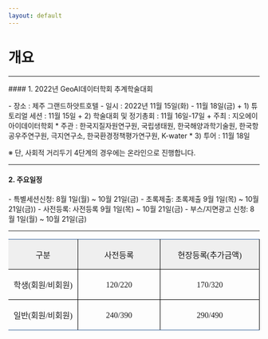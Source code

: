 ```yaml
---
layout: default
---
```

# 개요
---
<p></p>
#### 1. 2022년 GeoAI데이터학회 추계학술대회

<p></p>
- 장소 : 제주 그랜드하얏트호텔
- 일시 : 2022년 11월 15일(화) - 11월 18일(금)
+ 1) 튜토리얼 세션 : 11월 15일
+ 2) 학술대회 및 정기총회 : 11월 16일-17일
  + 주최 : 지오에이아이데이터학회
  * 주관 : 한국지질자원연구원, 국립생태원, 한국해양과학기술원, 한국항공우주연구원, 극지연구소, 한국환경정책평가연구원, K-water
* 3) 투어 : 11월 18일

※ 단, 사회적 거리두기 4단계의 경우에는 온라인으로 진행합니다.
<p></p>

---

<p></p>

#### 2. 주요일정

<p></p>
- 특별세션신청: 8월 1일(월) ~ 10월 21일(금)
- 초록제출: 초록제출 9월 1일(목) ~ 10월 21일(금)) 
- 사전등록: 사전등록  9월 1일(목) ~ 10월 21일(금)
- 부스/지면광고 신청:  8월 1일(월) ~ 10월 21일(금)

---

<p></p>

<table cellspacing="0" cellpadding="0" style="border-collapse: collapse; border: 0px none; table-layout: fixed;">
<tbody><tr>
	<td valign="middle" bgcolor="#efefef" style="overflow: hidden; width: 137px; height: 21px; border-width: 1.134pt 0.8pt 0.8pt; border-style: solid solid solid none; border-color: rgb(49, 95, 151) rgb(0, 0, 0) rgb(0, 0, 0); padding: 1.4pt 5.1pt;">
	<p class="HStyle0" style="text-align: center; border-width: 0px;"><span style="position: relative; font-family: 휴먼고딕; border-width: 0px;">구분</span><span class="hnc_page_break" style="word-spacing: -0.5em; border-width: 0px;">&nbsp;</span></p>
	</td>
	<td valign="middle" bgcolor="#efefef" style="overflow: hidden; width: 161px; height: 21px; border-width: 1.134pt 0.8pt 0.8pt; border-style: solid; border-color: rgb(49, 95, 151) rgb(0, 0, 0) rgb(0, 0, 0); padding: 1.4pt 5.1pt;">
	<p class="HStyle0" style="text-align: center; border-width: 0px;"><span style="position: relative; font-family: 휴먼고딕; border-width: 0px;">사전등록</span><span class="hnc_page_break" style="word-spacing: -0.5em; border-width: 0px;">&nbsp;</span></p>
	</td>
	<td valign="middle" bgcolor="#efefef" style="overflow: hidden; width: 199px; height: 21px; border-width: 1.134pt 0.8pt 0.8pt; border-style: solid; border-color: rgb(49, 95, 151) rgb(0, 0, 0) rgb(0, 0, 0); padding: 1.4pt 5.1pt;">
	<p class="HStyle0" style="text-align: center; border-width: 0px;"><span style="position: relative; font-family: 휴먼고딕; border-width: 0px;">현장등록(추가금액)</span><span class="hnc_page_break" style="word-spacing: -0.5em; border-width: 0px;">&nbsp;</span></p>
	</td>
</tr>
<tr>
	<td valign="middle" style="overflow: hidden; width: 137px; height: 20px; border-width: 0.8pt; border-style: solid solid solid none; border-color: rgb(0, 0, 0); padding: 1.4pt 5.1pt;">
	<p class="HStyle0" style="text-align: center; border-width: 0px;"><span style="position: relative; font-family: 휴먼고딕; border-width: 0px;">학생(회원/비회원)</span><span class="hnc_page_break" style="word-spacing: -0.5em; border-width: 0px;">&nbsp;</span></p>
	</td>
	<td valign="middle" style="overflow: hidden; width: 161px; height: 20px; border: 0.8pt solid rgb(0, 0, 0); padding: 1.4pt 5.1pt;">
	<p class="HStyle0" style="text-align: center; border-width: 0px;"><span style="position: relative; font-family: 휴먼고딕; border-width: 0px;">120/220</span><span class="hnc_page_break" style="word-spacing: -0.5em; border-width: 0px;">&nbsp;</span></p>
	</td>
	<td valign="middle" style="overflow: hidden; width: 199px; height: 20px; border: 0.8pt solid rgb(0, 0, 0); padding: 1.4pt 5.1pt;">
	<p class="HStyle0" style="text-align: center; border-width: 0px;"><span style="position: relative; font-family: 휴먼고딕; border-width: 0px;">170/320</span><span class="hnc_page_break" style="word-spacing: -0.5em; border-width: 0px;">&nbsp;</span></p>
	</td>
</tr>
<tr>
	<td valign="middle" style="overflow: hidden; width: 137px; height: 20px; border-width: 0.8pt 0.8pt 1.134pt; border-style: solid solid solid none; border-color: rgb(0, 0, 0) rgb(0, 0, 0) rgb(49, 95, 151); padding: 1.4pt 5.1pt;">
	<p class="HStyle0" style="text-align: center; border-width: 0px;"><span style="position: relative; font-family: 휴먼고딕; border-width: 0px;">일반(회원/비회원)</span><span class="hnc_page_break" style="word-spacing: -0.5em; border-width: 0px;">&nbsp;</span></p>
	</td>
	<td valign="middle" style="overflow: hidden; width: 161px; height: 20px; border-width: 0.8pt 0.8pt 1.134pt; border-style: solid; border-color: rgb(0, 0, 0) rgb(0, 0, 0) rgb(49, 95, 151); padding: 1.4pt 5.1pt;">
	<p class="HStyle0" style="text-align: center; border-width: 0px;"><span style="position: relative; font-family: 휴먼고딕; border-width: 0px;">240/390</span><span class="hnc_page_break" style="word-spacing: -0.5em; border-width: 0px;">&nbsp;</span></p>
	</td>
	<td valign="middle" style="overflow: hidden; width: 199px; height: 20px; border-width: 0.8pt 0.8pt 1.134pt; border-style: solid; border-color: rgb(0, 0, 0) rgb(0, 0, 0) rgb(49, 95, 151); padding: 1.4pt 5.1pt;">
	<p class="HStyle0" style="text-align: center; border-width: 0px;"><span style="position: relative; font-family: 휴먼고딕; border-width: 0px;">290/490</span><span class="hnc_page_break" style="word-spacing: -0.5em; border-width: 0px;">&nbsp;</span></p>
	</td>
</tr>

</tbody></table>